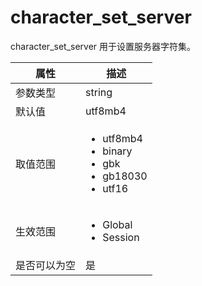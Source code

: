 character_set_server 
=========================================

character_set_server 用于设置服务器字符集。


| **属性** |                                                                                                                   **描述**                                                                                                                    |
|--------|---------------------------------------------------------------------------------------------------------------------------------------------------------------------------------------------------------------------------------------------|
| 参数类型   | string                                                                                                                                                                                                                                      |
| 默认值    | utf8mb4                                                                                                                                                                                                                                     |
| 取值范围   | <ul><li>utf8mb4</li><li>binary</li><li>gbk</li><li>gb18030</li><li>utf16</li></ul>    |
| 生效范围   | <ul><li>Global</li><li>Session</li></ul>                                                                                                                                    |
| 是否可以为空 | 是                                                                                                                                                                                                                                           |


